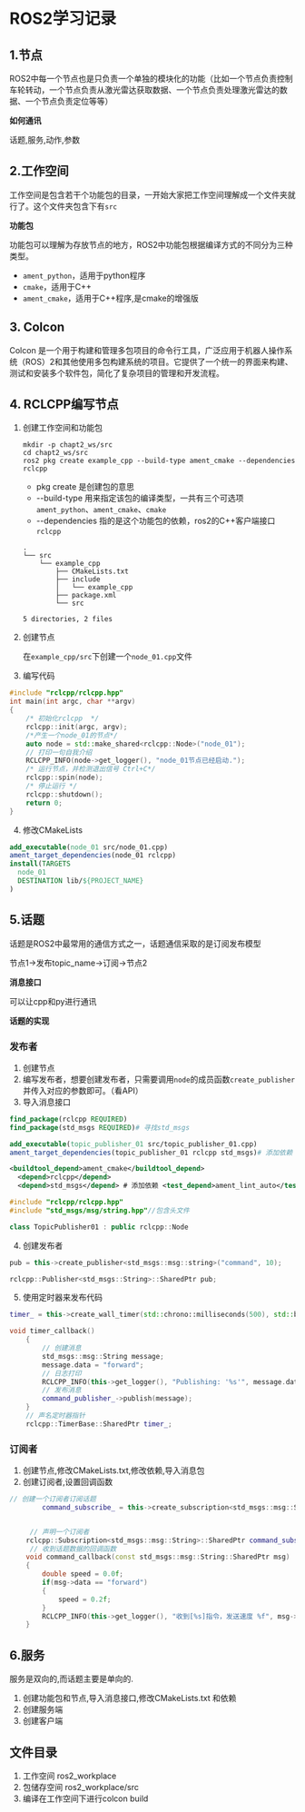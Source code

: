 # ROS2学习记录

## 1.节点

ROS2中每一个节点也是只负责一个单独的模块化的功能（比如一个节点负责控制车轮转动，一个节点负责从激光雷达获取数据、一个节点负责处理激光雷达的数据、一个节点负责定位等等）

**如何通讯**

话题,服务,动作,参数

## 2.工作空间


工作空间是包含若干个功能包的目录，一开始大家把工作空间理解成一个文件夹就行了。这个文件夹包含下有`src`

**功能包**

功能包可以理解为存放节点的地方，ROS2中功能包根据编译方式的不同分为三种类型。

- `ament_python`，适用于python程序
- `cmake`，适用于C++
- `ament_cmake`，适用于C++程序,是cmake的增强版

## 3. Colcon


Colcon 是一个用于构建和管理多包项目的命令行工具，广泛应用于机器人操作系统（ROS）2和其他使用多包构建系统的项目。它提供了一个统一的界面来构建、测试和安装多个软件包，简化了复杂项目的管理和开发流程。

## 4. RCLCPP编写节点

1. 创建工作空间和功能包

   ```
   mkdir -p chapt2_ws/src
   cd chapt2_ws/src
   ros2 pkg create example_cpp --build-type ament_cmake --dependencies rclcpp
   ```

   - pkg create 是创建包的意思
   - --build-type 用来指定该包的编译类型，一共有三个可选项`ament_python`、`ament_cmake`、`cmake`
   - --dependencies 指的是这个功能包的依赖，ros2的C++客户端接口`rclcpp`

   ```
   .
   └── src
       └── example_cpp
           ├── CMakeLists.txt
           ├── include
           │   └── example_cpp
           ├── package.xml
           └── src
   
   5 directories, 2 files
   ```

2. 创建节点

   在`example_cpp/src`下创建一个`node_01.cpp`文件

3. 编写代码

```cpp
#include "rclcpp/rclcpp.hpp"
int main(int argc, char **argv)
{
    /* 初始化rclcpp  */
    rclcpp::init(argc, argv);
    /*产生一个node_01的节点*/
    auto node = std::make_shared<rclcpp::Node>("node_01");
    // 打印一句自我介绍
    RCLCPP_INFO(node->get_logger(), "node_01节点已经启动.");
    /* 运行节点，并检测退出信号 Ctrl+C*/
    rclcpp::spin(node);
    /* 停止运行 */
    rclcpp::shutdown();
    return 0;
}
```

4. 修改CMakeLists

```cmake
add_executable(node_01 src/node_01.cpp)
ament_target_dependencies(node_01 rclcpp)
install(TARGETS
  node_01
  DESTINATION lib/${PROJECT_NAME}
)
```

## 5.话题

话题是ROS2中最常用的通信方式之一，话题通信采取的是订阅发布模型

节点1->发布topic_name->订阅->节点2

**消息接口**

可以让cpp和py进行通讯

**话题的实现**

### **发布者**

1. 创建节点
2. 编写发布者，想要创建发布者，只需要调用`node`的成员函数`create_publisher`并传入对应的参数即可。（看API）
3. 导入消息接口 

```cmake
find_package(rclcpp REQUIRED)
find_package(std_msgs REQUIRED)# 寻找std_msgs

add_executable(topic_publisher_01 src/topic_publisher_01.cpp)
ament_target_dependencies(topic_publisher_01 rclcpp std_msgs)# 添加依赖
```

```xml
<buildtool_depend>ament_cmake</buildtool_depend>
  <depend>rclcpp</depend>
  <depend>std_msgs</depend> # 添加依赖 <test_depend>ament_lint_auto</test_depend> <test_depend>ament_lint_common</test_depend>
```

```cpp
#include "rclcpp/rclcpp.hpp"
#include "std_msgs/msg/string.hpp"//包含头文件

class TopicPublisher01 : public rclcpp::Node
```

4. 创建发布者

```cpp
pub = this->create_publisher<std_msgs::msg::string>("command", 10);

rclcpp::Publisher<std_msgs::String>::SharedPtr pub;
```

5. 使用定时器来发布代码

```cpp
timer_ = this->create_wall_timer(std::chrono::milliseconds(500), std::bind(&TopicPublisher01::timer_callback, this));

void timer_callback()
    {
        // 创建消息
        std_msgs::msg::String message;
        message.data = "forward";
        // 日志打印
        RCLCPP_INFO(this->get_logger(), "Publishing: '%s'", message.data.c_str());
        // 发布消息
        command_publisher_->publish(message);
    }
    // 声名定时器指针
    rclcpp::TimerBase::SharedPtr timer_;
```

### 订阅者

1. 创建节点,修改CMakeLists.txt,修改依赖,导入消息包
2. 创建订阅者,设置回调函数

```cpp
// 创建一个订阅者订阅话题
        command_subscribe_ = this->create_subscription<std_msgs::msg::String>("command", 10, std::bind(&TopicSubscribe01::command_callback, this, std::placeholders::_1));


     // 声明一个订阅者
    rclcpp::Subscription<std_msgs::msg::String>::SharedPtr command_subscribe_;
     // 收到话题数据的回调函数
    void command_callback(const std_msgs::msg::String::SharedPtr msg)
    {
        double speed = 0.0f;
        if(msg->data == "forward")
        {
            speed = 0.2f;
        }
        RCLCPP_INFO(this->get_logger(), "收到[%s]指令，发送速度 %f", msg->data.c_str(),speed);
    }
```

## 6.服务

服务是双向的,而话题主要是单向的.

1. 创建功能包和节点,导入消息接口,修改CMakeLists.txt 和依赖
2. 创建服务端
3. 创建客户端

## 文件目录

1. 工作空间	ros2_workplace
2. 包储存空间    ros2_workplace/src
3. 编译在工作空间下进行colcon build
